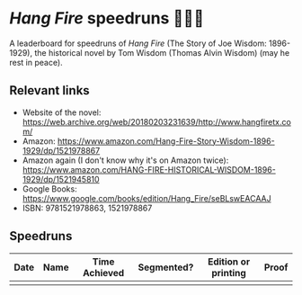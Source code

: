 # _Hang Fire_ speedruns 🤠🐎🔥
A leaderboard for speedruns of _Hang Fire_ (The Story of Joe Wisdom: 1896-1929), the historical novel by Tom Wisdom (Thomas Alvin Wisdom) (may he rest in peace).

## Relevant links
* Website of the novel: https://web.archive.org/web/20180203231639/http://www.hangfiretx.com/
* Amazon: https://www.amazon.com/Hang-Fire-Story-Wisdom-1896-1929/dp/1521978867
* Amazon again (I don't know why it's on Amazon twice): https://www.amazon.com/HANG-FIRE-HISTORICAL-WISDOM-1896-1929/dp/1521945810
* Google Books: https://www.google.com/books/edition/Hang_Fire/seBLswEACAAJ
* ISBN: 9781521978863, 1521978867

## Speedruns
| Date | Name | Time Achieved | Segmented? | Edition or printing | Proof | 
|------|------|---------------|------------|---------------------|-------|
|      |      |               |            |                     |       |

